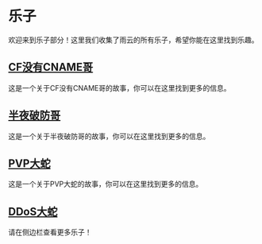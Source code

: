 # 乐子

欢迎来到乐子部分！这里我们收集了雨云的所有乐子，希望你能在这里找到乐趣。

## [CF没有CNAME哥](/laugh/cf-without-cname)

这是一个关于CF没有CNAME哥的故事，你可以在这里找到更多的信息。

## [半夜破防哥](/laugh/i-lost-my-eye)

这是一个关于半夜破防哥的故事，你可以在这里找到更多的信息。

## [PVP大蛇](/laugh/pvp-da-she)

这是一个关于PVP大蛇的故事，你可以在这里找到更多的信息。

## [DDoS大蛇](/lough/ddos-loser)

请在侧边栏查看更多乐子！
